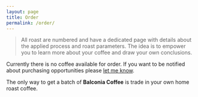 ```yaml
---
layout: page
title: Order
permalink: /order/
---
```


> All roast are numbered and have a dedicated page with details about the applied process and roast parameters. The idea is to empower you to learn more about your coffee and draw your own conclusions.

Currently there is no coffee available for order. If you want to be notified about purchasing opportunities please <a href="https://twitter.com/berndplontsch">let me know</a>.

The only way to get a batch of **Balconia Coffee** is trade in your own home roast coffee.
